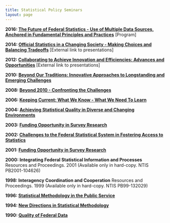 ```yaml
---
title: Statistical Policy Seminars
layout: page
---
```

<p><strong>2016: <a href="2016policies/index.html">The Future of Federal Statistics - Use of Multiple Data Sources, Anchored in Fundamental Principles and Practices</a></strong> [Program]</p>

<p><strong>2014: <a class="usa-link--external" href="https://www.copafs.org/seminars/fcsm2014policies/index.htmlx">Official Statistics in a Changing Society - Making Choices and Balancing Tradeoffs</a> </strong> [External link to presentations]</p>

<p><strong>2012: <a class="usa-link--external" href="https://www.copafs.org/seminars/fcsm2012policies/index.htmlx">Collaborating to Achieve Innovation and Efficiencies: Advances and Opportunities</a> </strong> [External link to presentations]</p>

<p><strong>2010: <a href="../assets/docs/2010FCSMPolicyProgram.pdf" target="_blank">Beyond Our Traditions: Innovative Approaches to Longstanding and Emerging Challenges</a></strong><!---pdf/2010FCSMPolicyProgram.pdf--->  </p>

<p><strong>2008: <a href="../assets/docs/2008FCSMPolicyProgram.pdf" target="_blank">Beyond 2010 - Confronting the Challenges</a> </strong>  </p><!--------pdf/2008FCSMPolicyProgram.pdf------------>

<p><strong>2006: <a href="../assets/docs/2006FCSMPolicyProgram.pdf" target="_blank">Keeping Current: What We Know - What We Need To Learn</a> </strong> <!--------pdf/2006FCSMPolicyProgram.pdf--------></p>

<p><strong>2004: <a href="../assets/docs/2004FCSMPolicyProgram.pdf" target="_blank">Achieving Statistical Quality in Diverse and Changing Environments</a> </strong> 
</strong></p><!-------pdf/2004FCSMPolicyProgram.pdf------->

<p><strong>2003: <a href="../assets/docs/construction.pdf" target="_blank">Funding Opportunity in Survey Research</a></strong> </p><!------pdf/spwp36.pdf----->

<p><strong>2002: <a href="../assets/docs/construction.pdf" target="_blank">Challenges to the Federal Statistical System in Fostering Access to Statistics</a></strong> </p><!----pdf/spwp35.pdf---->

<p><strong>2001: <a href="../assets/docs/construction.pdf" target="_blank">Funding Opportunity in Survey Research</a> </strong></p><!-----pdf/spwp33.pdf----->

<p><strong>2000: Integrating Federal Statistical Information and Processes</strong>
Resources and Proceedings. 2001 (Available only in hard-copy. NTIS PB2001-104626)</p>
<p><strong>1998: Interagency Coordination and Cooperation</strong>
Resources and Proceedings. 1999 (Available only in hard-copy. NTIS PB99-132029)</p>

<p><strong>1996: <a href="../assets/docs/construction.pdf" target="_blank">Statistical Methodology in the Public Service </a></strong> </p><!------------pdf/wp26.pdf------------>

<p><strong>1994: <a href="../assets/docs/construction.pdf" target="_blank">New Directions in Statistical Methodology </a></strong> </p><!-----pdf/spwp23.pdf---->

<p><strong>1990: <a href="../assets/docs/construction.pdf" target="_blank">Quality of Federal Data </a></strong> </p><!------pdf/spwp20.pdf---->